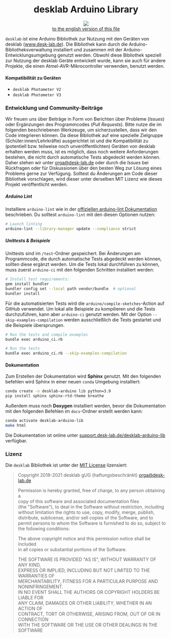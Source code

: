 <h1 align="center"> desklab Arduino Library </h1>
<p align="center">
<img align="center" src="https://www.ardu-badge.com/badge/desklab.svg?">
<br>
<a href="./README_DE.md">to the english version of this file</a>
</p>

`desklab` ist eine Arduino Bibliothek zur Nutzung mit den Geräten von desklab (www.desk-lab.de). Die Bibliothek kann durch die Arduino-Bibliotheksverwaltung installiert und zusammen mit der Arduino-Entwicklungsumgebung genutzt werden. Obwohl diese Bibliothek speziell zur Nutzung der desklab Geräte entwickelt wurde, kann sie auch für andere Projekte, die einen Atmel-AVR-Mikrocontroller verwenden, benutzt werden.

#### Kompatibilität zu Geräten
  - `desklab Photometer V2`
  - `desklab Photometer V3`

### Entwicklung und Community-Beiträge
Wir freuen uns über Beiträge in Form von Berichten über Probleme (_Issues_) oder Ergänzungen des Programmcodes (_Pull Requests_). Bitte nutze die im folgenden beschriebenen Werkzeuge, um sicherzustellen, dass wir den Code integrieren können. Da diese Bibliothek auf eine spezielle Zielgruppe (Schüler:innen/Lehrkräfte) ausgerichtet ist und die Kompatibilität zu (potentiell bzw. teilweise noch unveröffentlichten) Geräten von desklab erhalten werden muss, ist es möglich, dass noch weitere Anforderungen bestehen, die nicht durch automatische Tests abgedeckt werden können. Daher stehen wir unter <orga@desk-lab.de> oder durch die _Issues_ bei Rückfragen oder für Diskussionen über den besten Weg zur Lösung eines Problems gerne zur Verfügung. Solltest du Änderungen am Code dieser Bibliothek vorschlagen, wird dieser unter derselben MIT Lizenz wie dieses Projekt veröffentlicht werden.

##### Arduino Lint
Installiere `arduino-lint` wie in der [offiziellen arduino-lint Dokumentation](https://arduino.github.io/arduino-lint/latest/installation/) beschrieben. Du solltest `arduino-lint` mit den diesen Optionen nutzen:

```bash
# Launch linting 
arduino-lint --library-manager update --compliance strict
```

##### Unittests & Beispiele
Unittests sind im `/test`-Ordner gespeichert. Bei Änderungen am Programmcode, die durch automatische Tests abgedeckt werden können, sollten diese ergänzt werden. Um die Tests lokal durchführen zu können, muss zuerst `arduino-ci` mit den folgenden Schritten installiert werden:

```bash
# Install test requirements: 
gem install bundler
bundler config set --local path vendor/bundle  # optional
bundler install
```

Für die automatisierten Tests wird die `arduino/compile-sketches`-Action auf GitHub verwendet. Um lokal alle Beispiele zu kompilieren und die Tests durchzuführen, kann aber `arduino-ci` genutzt werden. Mit der Option `--skip-examples-compilation` werden ausschließlich die Tests gestartet und die Beispiele übersprungen.

```bash
# Run the tests and compile examples
bundle exec arduino_ci.rb

# Run the tests 
bundle exec arduino_ci.rb --skip-examples-compilation
```

#### Dokumentation

Zum Erstellen der Dokumentation wird **Sphinx** genutzt. Mit den folgenden befehlen wird Sphinx in einer neuen `conda` Umgebung installiert:

```bash
conda create -n desklab-arduino lib python=3.9
pip install sphinx sphinx-rtd-theme breathe
```

Außerdem muss noch **Doxygen** installiert werden, bevor die Dokumentation mit den folgenden Befehlen im `docs`-Ordner erstellt werden kann:

```bash
conda activate desklab-arduino-lib
make html
```

Die Dokumentation ist online unter [support.desk-lab.de/desklab-arduino-lib](https://support.desk-lab.de/desklab-arduino-lib/build/html/index.html) verfügbar.

### Lizenz

Die `desklab` Bibliothek ist unter der [MIT License](https://opensource.org/licenses/MIT) lizensiert:

> Copyright 2018-2021 desklab gUG (haftungsbeschränkt) <orga@desk-lab.de>  
>
> Permission is hereby granted, free of charge, to any person obtaining a  
> copy of this software and associated documentation files  
> (the "Software"), to deal in the Software without restriction, including  
> without limitation the rights to use, copy, modify, merge, publish,  
> distribute, sublicense, and/or sell copies of the Software, and to  
> permit persons to whom the Software is furnished to do so, subject to  
> the following conditions:  
> 
> The above copyright notice and this permission notice shall be included  
> in all copies or substantial portions of the Software.  
> 
> THE SOFTWARE IS PROVIDED "AS IS", WITHOUT WARRANTY OF ANY KIND,  
> EXPRESS OR IMPLIED, INCLUDING BUT NOT LIMITED TO THE WARRANTIES OF  
> MERCHANTABILITY, FITNESS FOR A PARTICULAR PURPOSE AND NONINFRINGEMENT.  
> IN NO EVENT SHALL THE AUTHORS OR COPYRIGHT HOLDERS BE LIABLE FOR  
> ANY CLAIM, DAMAGES OR OTHER LIABILITY, WHETHER IN AN ACTION OF  
> CONTRACT, TORT OR OTHERWISE, ARISING FROM, OUT OF OR IN CONNECTION  
> WITH THE SOFTWARE OR THE USE OR OTHER DEALINGS IN THE SOFTWARE  

